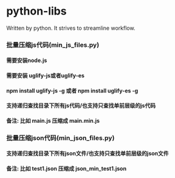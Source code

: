 # python-libs
Written by python. It strives to streamline workflow.

### 批量压缩js代码(min_js_files.py)
#### 需要安装node.js
#### 需要安装 uglify-js或者uglify-es
#### npm install uglify-js -g 或者 npm install uglify-es -g
#### 支持递归查找目录下所有js代码/也支持只查找单前层级的js代码
#### 备注: 比如 main.js 压缩成 main.min.js

### 批量压缩json代码(min_json_files.py)
#### 支持递归查找目录下所有json文件/也支持只查找单前层级的json文件
#### 备注: 比如 test1.json 压缩成 json_min_test1.json